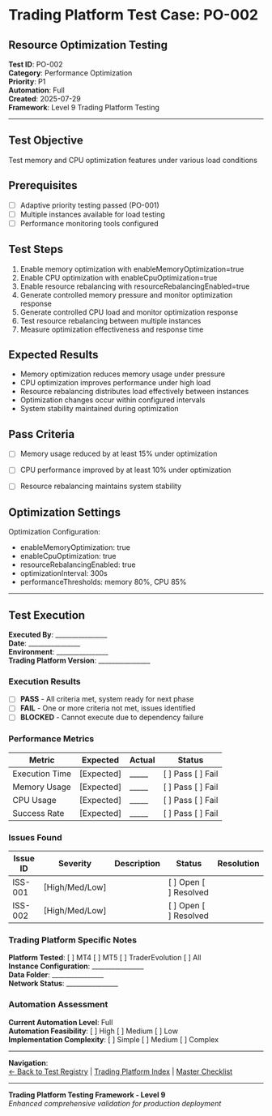 # Trading Platform Test Case: PO-002
## Resource Optimization Testing

**Test ID**: PO-002  
**Category**: Performance Optimization  
**Priority**: P1  
**Automation**: Full  
**Created**: 2025-07-29  
**Framework**: Level 9 Trading Platform Testing

---

## Test Objective
Test memory and CPU optimization features under various load conditions

## Prerequisites
- [ ] Adaptive priority testing passed (PO-001)
- [ ] Multiple instances available for load testing
- [ ] Performance monitoring tools configured

## Test Steps
1. Enable memory optimization with enableMemoryOptimization=true
2. Enable CPU optimization with enableCpuOptimization=true
3. Enable resource rebalancing with resourceRebalancingEnabled=true
4. Generate controlled memory pressure and monitor optimization response
5. Generate controlled CPU load and monitor optimization response
6. Test resource rebalancing between multiple instances
7. Measure optimization effectiveness and response time

## Expected Results
- Memory optimization reduces memory usage under pressure
- CPU optimization improves performance under high load
- Resource rebalancing distributes load effectively between instances
- Optimization changes occur within configured intervals
- System stability maintained during optimization

## Pass Criteria
- [ ] Memory usage reduced by at least 15% under optimization
- [ ] CPU performance improved by at least 10% under optimization
- [ ] Resource rebalancing maintains system stability





## Optimization Settings
Optimization Configuration:
- enableMemoryOptimization: true
- enableCpuOptimization: true  
- resourceRebalancingEnabled: true
- optimizationInterval: 300s
- performanceThresholds: memory 80%, CPU 85%


---

## Test Execution

**Executed By**: ________________  
**Date**: ________________  
**Environment**: ________________  
**Trading Platform Version**: ________________  

### Execution Results
- [ ] **PASS** - All criteria met, system ready for next phase
- [ ] **FAIL** - One or more criteria not met, issues identified
- [ ] **BLOCKED** - Cannot execute due to dependency failure

### Performance Metrics
| Metric | Expected | Actual | Status |
|--------|----------|--------|--------|
| Execution Time | [Expected] | _____ | [ ] Pass [ ] Fail |
| Memory Usage | [Expected] | _____ | [ ] Pass [ ] Fail |
| CPU Usage | [Expected] | _____ | [ ] Pass [ ] Fail |
| Success Rate | [Expected] | _____ | [ ] Pass [ ] Fail |

### Issues Found
| Issue ID | Severity | Description | Status | Resolution |
|----------|----------|-------------|--------|------------|
| ISS-001 | [High/Med/Low] | | [ ] Open [ ] Resolved | |
| ISS-002 | [High/Med/Low] | | [ ] Open [ ] Resolved | |

### Trading Platform Specific Notes
**Platform Tested**: [ ] MT4 [ ] MT5 [ ] TraderEvolution [ ] All  
**Instance Configuration**: ________________  
**Data Folder**: ________________  
**Network Status**: ________________  

### Automation Assessment
**Current Automation Level**: Full  
**Automation Feasibility**: [ ] High [ ] Medium [ ] Low  
**Implementation Complexity**: [ ] Simple [ ] Medium [ ] Complex  

---

**Navigation**:  
[← Back to Test Registry](../01-Test-ID-Registry-Framework.md) | [Trading Platform Index](../02-Trading-Platform-Tests-Index.md) | [Master Checklist](../Checklists/Master-Checklist.md)

---

**Trading Platform Testing Framework - Level 9**  
*Enhanced comprehensive validation for production deployment*

